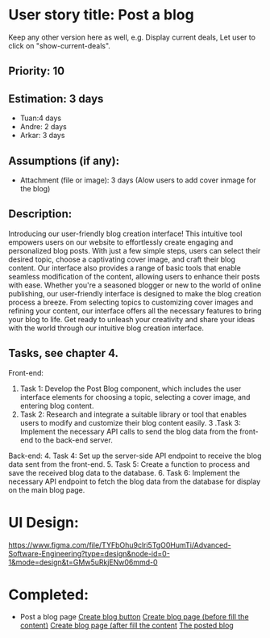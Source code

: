 # User story title: Post a blog

Keep any other version here as well, e.g. Display current deals, Let user to click on "show-current-deals".

## Priority: 10

## Estimation: 3 days

- Tuan:4 days
- Andre: 2 days
- Arkar: 3 days

## Assumptions (if any):

- Attachment (file or image): 3 days
  (Alow users to add cover inmage for the blog)

## Description:

Introducing our user-friendly blog creation interface! This intuitive tool empowers users on our website to effortlessly create engaging and personalized blog posts. With just a few simple steps, users can select their desired topic, choose a captivating cover image, and craft their blog content. Our interface also provides a range of basic tools that enable seamless modification of the content, allowing users to enhance their posts with ease. Whether you're a seasoned blogger or new to the world of online publishing, our user-friendly interface is designed to make the blog creation process a breeze. From selecting topics to customizing cover images and refining your content, our interface offers all the necessary features to bring your blog to life. Get ready to unleash your creativity and share your ideas with the world through our intuitive blog creation interface.

## Tasks, see chapter 4.

Front-end:

1. Task 1: Develop the Post Blog component, which includes the user interface elements for choosing a topic, selecting a cover image, and entering blog content.
2. Task 2: Research and integrate a suitable library or tool that enables users to modify and customize their blog content easily.
3 .Task 3: Implement the necessary API calls to send the blog data from the front-end to the back-end server.

Back-end:
4. Task 4: Set up the server-side API endpoint to receive the blog data sent from the front-end. 
5. Task 5: Create a function to process and save the received blog data to the database. 
6. Task 6: Implement the necessary API endpoint to fetch the blog data from the database for display on the main blog page.

# UI Design:

https://www.figma.com/file/TYFbOhu9clri5TgO0HumTi/Advanced-Software-Engineering?type=design&node-id=0-1&mode=design&t=GMw5uRkjENw06mmd-0

# Completed:

- Post a blog page
  [Create blog button](../img/create_blog_button.png)
  [Create blog page (before fill the content)](../img/create_blog_page_before.png)
  [Create blog page (after fill the content](../img/create_blog_page_after.png)
  [The posted blog](../img/the_posted_blog.png)
